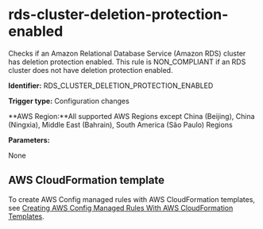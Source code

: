 # rds\-cluster\-deletion\-protection\-enabled<a name="rds-cluster-deletion-protection-enabled"></a>

Checks if an Amazon Relational Database Service \(Amazon RDS\) cluster has deletion protection enabled\. This rule is NON\_COMPLIANT if an RDS cluster does not have deletion protection enabled\.

**Identifier:** RDS\_CLUSTER\_DELETION\_PROTECTION\_ENABLED

**Trigger type:** Configuration changes

**AWS Region:**All supported AWS Regions except China \(Beijing\), China \(Ningxia\), Middle East \(Bahrain\), South America \(São Paulo\) Regions

**Parameters:**

None  

## AWS CloudFormation template<a name="w24aac11c29c17d237c15"></a>

To create AWS Config managed rules with AWS CloudFormation templates, see [Creating AWS Config Managed Rules With AWS CloudFormation Templates](aws-config-managed-rules-cloudformation-templates.md)\.